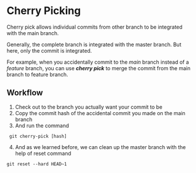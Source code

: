 # Cherry Picking

Cherry pick allows individual commits from other branch to be integrated with the main branch.

Generally, the complete branch is integrated with the master branch. But here, only the commit is integrated.

For example, when you accidentally commit to the _main_ branch instead of a _feature_ branch, you can use **_cherry pick_** to merge the commit from the main branch to feature branch.

## Workflow
1. Check out to the branch you actually want your commit to be
2. Copy the commit hash of the accidental commit you made on the main branch
3. And run the command
```
 git cherry-pick [hash]
```
4. And as we learned before, we can clean up the master branch with the help of reset command 
```
git reset --hard HEAD~1
```